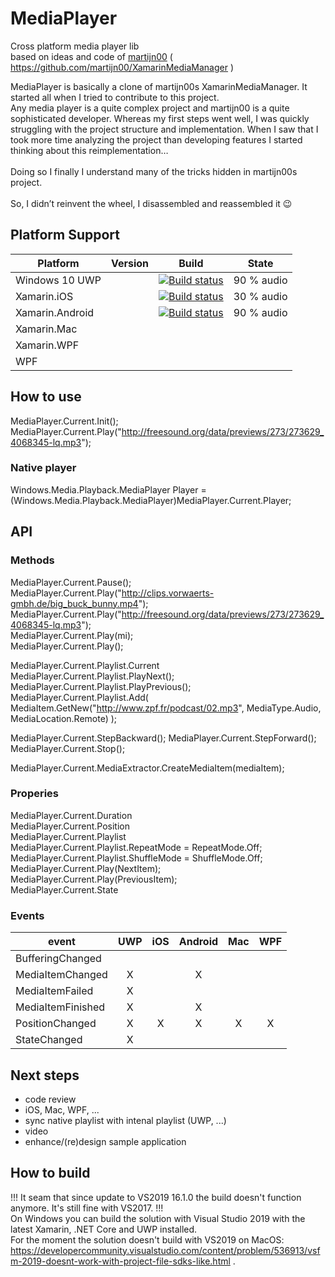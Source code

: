 # MediaPlayer
Cross platform media player lib</BR>
based on ideas and code of [martijn00](https://github.com/martijn00) ( https://github.com/martijn00/XamarinMediaManager )

MediaPlayer is basically a clone of martijn00s XamarinMediaManager. It started all when I tried to contribute to this project. </BR>
Any media player is a quite complex project and martijn00 is a quite sophisticated developer. Whereas my first steps went well, I was quickly struggling with the project structure and implementation. When I saw that I took more time analyzing the project than developing features I started thinking about this reimplementation… </BR>
</BR>
Doing so I finally I understand many of the tricks hidden in martijn00s project.</BR>
</BR>
So, I didn’t reinvent the wheel, I disassembled and reassembled it 😉

## Platform Support

|Platform|Version|Build|State|
| ------------------- | :------------------: |  :------------------: | :------------------: |
|Windows 10 UWP| | [![Build status](https://build.appcenter.ms/v0.1/apps/c04f9cb9-8f2a-4d33-9011-0f1fe8235713/branches/master/badge)](https://appcenter.ms) |  90 % audio |
|Xamarin.iOS| | [![Build status](https://build.appcenter.ms/v0.1/apps/4427f9f1-a7ee-4b86-b690-be87c518f62b/branches/master/badge)](https://appcenter.ms) | 30 % audio |
|Xamarin.Android| | [![Build status](https://build.appcenter.ms/v0.1/apps/faa57107-5590-491c-af93-2aa56bf1c7be/branches/master/badge)](https://appcenter.ms) | 90 % audio |
|Xamarin.Mac| | | |
|Xamarin.WPF| | | |
|WPF| | | |

## How to use
MediaPlayer.Current.Init();  
MediaPlayer.Current.Play("http://freesound.org/data/previews/273/273629_4068345-lq.mp3");  

### Native player
Windows.Media.Playback.MediaPlayer Player = (Windows.Media.Playback.MediaPlayer)MediaPlayer.Current.Player;  


## API
### Methods
MediaPlayer.Current.Pause();  
MediaPlayer.Current.Play("http://clips.vorwaerts-gmbh.de/big_buck_bunny.mp4");  
MediaPlayer.Current.Play("http://freesound.org/data/previews/273/273629_4068345-lq.mp3");  
MediaPlayer.Current.Play(mi);  
MediaPlayer.Current.Play();  

MediaPlayer.Current.Playlist.Current   
MediaPlayer.Current.Playlist.PlayNext();  
MediaPlayer.Current.Playlist.PlayPrevious();  
MediaPlayer.Current.Playlist.Add( MediaItem.GetNew("http://www.zpf.fr/podcast/02.mp3", MediaType.Audio, MediaLocation.Remote) );   

MediaPlayer.Current.StepBackward(); 
MediaPlayer.Current.StepForward();  
MediaPlayer.Current.Stop();  

MediaPlayer.Current.MediaExtractor.CreateMediaItem(mediaItem);  


### Properies
MediaPlayer.Current.Duration  
MediaPlayer.Current.Position  
MediaPlayer.Current.Playlist  
MediaPlayer.Current.Playlist.RepeatMode = RepeatMode.Off;  
MediaPlayer.Current.Playlist.ShuffleMode = ShuffleMode.Off;  
MediaPlayer.Current.Play(NextItem);  
MediaPlayer.Current.Play(PreviousItem);  
MediaPlayer.Current.State  
   
### Events
| event                | UWP | iOS |Android| Mac | WPF |
| -------------------- |:---:|:---:|:-----:|:---:|:---:|
| BufferingChanged     |     |     |       |     |     |   
| MediaItemChanged     |  X  |     |   X   |     |     |  
| MediaItemFailed      |  X  |     |       |     |     |  
| MediaItemFinished    |  X  |     |   X   |     |     |  
| PositionChanged      |  X  |  X  |   X   |  X  |  X  |
| StateChanged         |  X  |     |       |     |     |


## Next steps
* code review
* iOS, Mac, WPF, ...
* sync native playlist with intenal playlist (UWP, ...)
* video
* enhance/(re)design sample application

## How to build
!!! It seam that since update to VS2019 16.1.0 the build doesn't function anymore. It's still fine with VS2017. !!!  
On Windows you can build the solution with Visual Studio 2019 with the latest Xamarin, .NET Core and UWP installed.   
For the moment the solution doesn't build with VS2019 on MacOS: https://developercommunity.visualstudio.com/content/problem/536913/vsfm-2019-doesnt-work-with-project-file-sdks-like.html .
